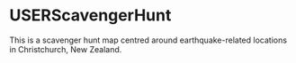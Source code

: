 # USERScavengerHunt
This is a scavenger hunt map centred around earthquake-related locations in Christchurch, New Zealand.